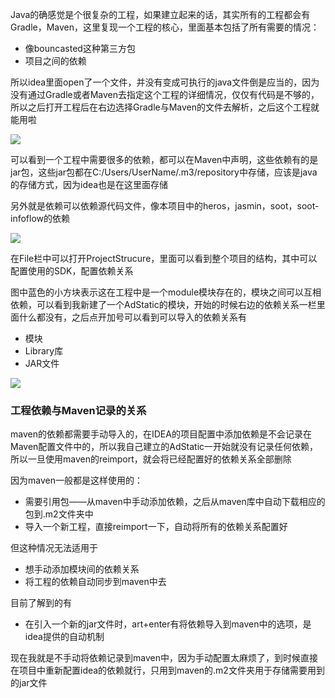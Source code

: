 Java的确感觉是个很复杂的工程，如果建立起来的话，其实所有的工程都会有Gradle，Maven，这里复现一个工程的核心，里面基本包括了所有需要的情况：

- 像bouncasted这种第三方包
- 项目之间的依赖

所以idea里面open了一个文件，并没有变成可执行的java文件倒是应当的，因为没有通过Gradle或者Maven去指定这个工程的详细情况，仅仅有代码是不够的，所以之后打开工程后在右边选择Gradle与Maven的文件去解析，之后这个工程就能用啦

![](https://ws1.sinaimg.cn/large/93e435bbgy1fn96309tn5j209302imx3.jpg)



可以看到一个工程中需要很多的依赖，都可以在Maven中声明，这些依赖有的是jar包，这些jar包都在C:/Users/UserName/.m3/repository中存储，应该是java的存储方式，因为idea也是在这里面存储

另外就是依赖可以依赖源代码文件，像本项目中的heros，jasmin，soot，soot-infoflow的依赖

![](https://ws1.sinaimg.cn/large/93e435bbgy1fn97lgjfqnj20hk0dfdi6.jpg)



在File栏中可以打开ProjectStrucure，里面可以看到整个项目的结构，其中可以配置使用的SDK，配置依赖关系

图中蓝色的小方块表示这在工程中是一个module模块存在的，模块之间可以互相依赖，可以看到我新建了一个AdStatic的模块，开始的时候右边的依赖关系一栏里面什么都没有，之后点开加号可以看到可以导入的依赖关系有

- 模块
- Library库
- JAR文件

![](https://ws1.sinaimg.cn/large/93e435bbgy1fn9azh2kspj20wy0jywgs.jpg)



### 工程依赖与Maven记录的关系

maven的依赖都需要手动导入的，在IDEA的项目配置中添加依赖是不会记录在Maven配置文件中的，所以我自己建立的AdStatic一开始就没有记录任何依赖，所以一旦使用maven的reimport，就会将已经配置好的依赖关系全部删除

因为maven一般都是这样使用的：

- 需要引用包——从maven中手动添加依赖，之后从maven库中自动下载相应的包到.m2文件夹中
- 导入一个新工程，直接reimport一下，自动将所有的依赖关系配置好

但这种情况无法适用于

- 想手动添加模块间的依赖关系
- 将工程的依赖自动同步到maven中去

目前了解到的有

- 在引入一个新的jar文件时，art+enter有将依赖导入到maven中的选项，是idea提供的自动机制

现在我就是不手动将依赖记录到maven中，因为手动配置太麻烦了，到时候直接在项目中重新配置idea的依赖就行，只用到maven的.m2文件夹用于存储需要用到的jar文件